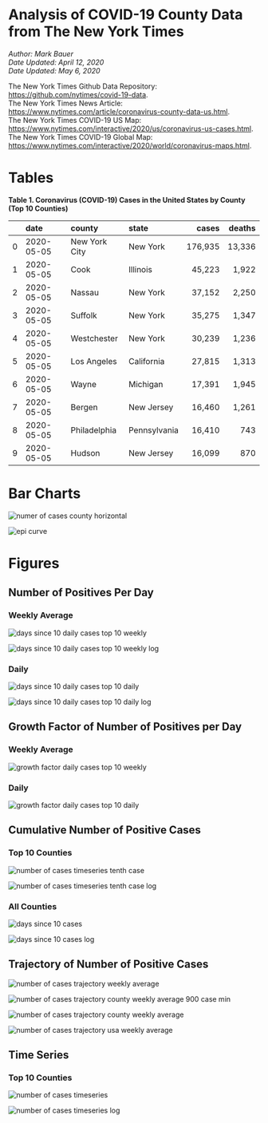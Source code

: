 # Analysis of COVID-19 County Data from The New York Times

*Author: Mark Bauer*  
*Date Updated: April 12, 2020*  
*Date Updated: May 6, 2020*

The New York Times Github Data Repository: https://github.com/nytimes/covid-19-data.   
The New York Times News Article: https://www.nytimes.com/article/coronavirus-county-data-us.html.  
The New York Times COVID-19 US Map: https://www.nytimes.com/interactive/2020/us/coronavirus-us-cases.html.   
The New York Times COVID-19 Global Map: https://www.nytimes.com/interactive/2020/world/coronavirus-maps.html.  


# Tables

**Table 1. Coronavirus (COVID-19) Cases in the United States by County (Top 10 Counties)**

|    | date       | county        | state      | cases   | deaths   |
|---:|:-----------|:--------------|:-----------|--------:|---------:|
|  0 | 2020-05-05 | New York City | New York     | 176,935 | 13,336   |
|  1 | 2020-05-05 | Cook          | Illinois     | 45,223  | 1,922    |
|  2 | 2020-05-05 | Nassau        | New York     | 37,152  | 2,250    |
|  3 | 2020-05-05 | Suffolk       | New York     | 35,275  | 1,347    |
|  4 | 2020-05-05 | Westchester   | New York     | 30,239  | 1,236    |
|  5 | 2020-05-05 | Los Angeles   | California   | 27,815  | 1,313    |
|  6 | 2020-05-05 | Wayne         | Michigan     | 17,391  | 1,945    |
|  7 | 2020-05-05 | Bergen        | New Jersey   | 16,460  | 1,261    |
|  8 | 2020-05-05 | Philadelphia  | Pennsylvania | 16,410  | 743      |
|  9 | 2020-05-05 | Hudson        | New Jersey   | 16,099  | 870      | 


# Bar Charts

![numer of cases county horizontal](figures/counties-barh.png)  

![epi curve](figures/epi_curve.png)  


# Figures

##  Number of Positives Per Day

### Weekly Average

![days since 10 daily cases top 10 weekly](figures/10-cases-timeseries-by-county-top-10-weekly.png)

![days since 10 daily cases top 10 weekly log](figures/10-cases-timeseries-by-county-top-10-weekly-log.png) 

### Daily

![days since 10 daily cases top 10 daily](figures/10-cases-timeseries-by-county-top-10-daily.png)

![days since 10 daily cases top 10 daily log](figures/10-cases-timeseries-by-county-top-10-daily-log.png)


##  Growth Factor of Number of Positives per Day

### Weekly Average

![growth factor daily cases top 10 weekly](figures/growth-factor-top-10-weekly.png)

### Daily 

![growth factor daily cases top 10 daily](figures/growth-factor-top-10-daily.png)


## Cumulative Number of Positive Cases  

### Top 10 Counties
![number of cases timeseries tenth case](figures/county-timeseries-tenth-case.png)

![number of cases timeseries tenth case log](figures/county-timeseries-tenth-case-log.png)  

### All Counties
![days since 10 cases](figures/10-cases-timeseries-all-counties.png)

![days since 10 cases log](figures/10-cases-timeseries-all-counties-log.png)


## Trajectory of Number of Positive Cases

![number of cases trajectory weekly average](figures/county-trajectory-weekly-plot.png)   

![number of cases trajectory county weekly average 900 case min](figures/all-counties-trajectory-weekly-plot-labels.png)

![number of cases trajectory county weekly average](figures/all-counties-trajectory-weekly-plot.png) 

![number of cases trajectory usa weekly average](figures/usa-counties-trajectory-weekly-plot.png)


## Time Series

### Top 10 Counties
![number of cases timeseries](figures/county-timeseries-top10.png)

![number of cases timeseries log](figures/county-timeseries-top10-log.png)  



